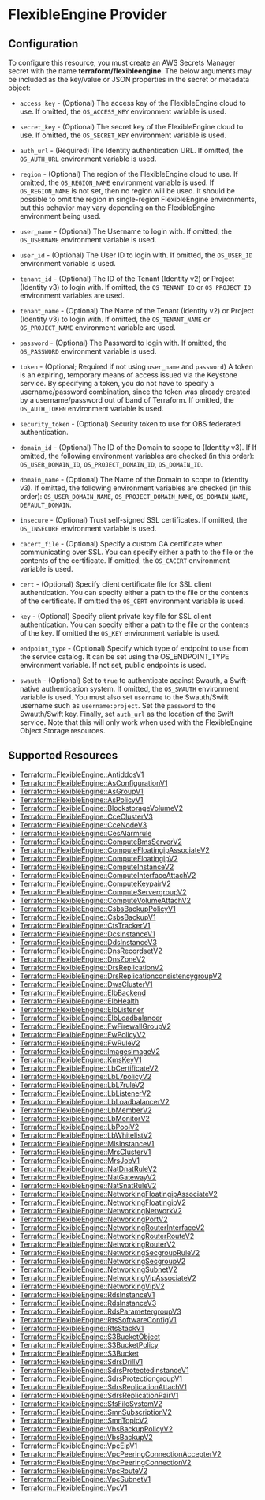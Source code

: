 # FlexibleEngine Provider

## Configuration

To configure this resource, you must create an AWS Secrets Manager secret with the name **terraform/flexibleengine**. The below arguments may be included as the key/value or JSON properties in the secret or metadata object:

* `access_key` - (Optional) The access key of the FlexibleEngine cloud to use.
  If omitted, the `OS_ACCESS_KEY` environment variable is used.

* `secret_key` - (Optional) The secret key of the FlexibleEngine cloud to use.
  If omitted, the `OS_SECRET_KEY` environment variable is used.

* `auth_url` - (Required) The Identity authentication URL. If omitted, the
  `OS_AUTH_URL` environment variable is used.

* `region` - (Optional) The region of the FlexibleEngine cloud to use. If omitted,
  the `OS_REGION_NAME` environment variable is used. If `OS_REGION_NAME` is
  not set, then no region will be used. It should be possible to omit the
  region in single-region FlexibleEngine environments, but this behavior may vary
  depending on the FlexibleEngine environment being used.

* `user_name` - (Optional) The Username to login with. If omitted, the
  `OS_USERNAME` environment variable is used.

* `user_id` - (Optional) The User ID to login with. If omitted, the
  `OS_USER_ID` environment variable is used.

* `tenant_id` - (Optional) The ID of the Tenant (Identity v2) or Project
  (Identity v3) to login with. If omitted, the `OS_TENANT_ID` or
  `OS_PROJECT_ID` environment variables are used.

* `tenant_name` - (Optional) The Name of the Tenant (Identity v2) or Project
  (Identity v3) to login with. If omitted, the `OS_TENANT_NAME` or
  `OS_PROJECT_NAME` environment variable are used.

* `password` - (Optional) The Password to login with. If omitted, the
  `OS_PASSWORD` environment variable is used.

* `token` - (Optional; Required if not using `user_name` and `password`)
  A token is an expiring, temporary means of access issued via the Keystone
  service. By specifying a token, you do not have to specify a username/password
  combination, since the token was already created by a username/password out of
  band of Terraform. If omitted, the `OS_AUTH_TOKEN` environment variable is used.

* `security_token` - (Optional) Security token to use for OBS federated authentication.

* `domain_id` - (Optional) The ID of the Domain to scope to (Identity v3). If
  If omitted, the following environment variables are checked (in this order):
  `OS_USER_DOMAIN_ID`, `OS_PROJECT_DOMAIN_ID`, `OS_DOMAIN_ID`.

* `domain_name` - (Optional) The Name of the Domain to scope to (Identity v3).
  If omitted, the following environment variables are checked (in this order):
  `OS_USER_DOMAIN_NAME`, `OS_PROJECT_DOMAIN_NAME`, `OS_DOMAIN_NAME`,
  `DEFAULT_DOMAIN`.

* `insecure` - (Optional) Trust self-signed SSL certificates. If omitted, the
  `OS_INSECURE` environment variable is used.

* `cacert_file` - (Optional) Specify a custom CA certificate when communicating
  over SSL. You can specify either a path to the file or the contents of the
  certificate. If omitted, the `OS_CACERT` environment variable is used.

* `cert` - (Optional) Specify client certificate file for SSL client
  authentication. You can specify either a path to the file or the contents of
  the certificate. If omitted the `OS_CERT` environment variable is used.

* `key` - (Optional) Specify client private key file for SSL client
  authentication. You can specify either a path to the file or the contents of
  the key. If omitted the `OS_KEY` environment variable is used.

* `endpoint_type` - (Optional) Specify which type of endpoint to use from the
  service catalog. It can be set using the OS_ENDPOINT_TYPE environment
  variable. If not set, public endpoints is used.

* `swauth` - (Optional) Set to `true` to authenticate against Swauth, a
  Swift-native authentication system. If omitted, the `OS_SWAUTH` environment
  variable is used. You must also set `username` to the Swauth/Swift username
  such as `username:project`. Set the `password` to the Swauth/Swift key.
  Finally, set `auth_url` as the location of the Swift service. Note that this
  will only work when used with the FlexibleEngine Object Storage resources.


## Supported Resources

* [Terraform::FlexibleEngine::AntiddosV1](../resources/flexibleengine/Terraform-FlexibleEngine-AntiddosV1/docs/README.md)
* [Terraform::FlexibleEngine::AsConfigurationV1](../resources/flexibleengine/Terraform-FlexibleEngine-AsConfigurationV1/docs/README.md)
* [Terraform::FlexibleEngine::AsGroupV1](../resources/flexibleengine/Terraform-FlexibleEngine-AsGroupV1/docs/README.md)
* [Terraform::FlexibleEngine::AsPolicyV1](../resources/flexibleengine/Terraform-FlexibleEngine-AsPolicyV1/docs/README.md)
* [Terraform::FlexibleEngine::BlockstorageVolumeV2](../resources/flexibleengine/Terraform-FlexibleEngine-BlockstorageVolumeV2/docs/README.md)
* [Terraform::FlexibleEngine::CceClusterV3](../resources/flexibleengine/Terraform-FlexibleEngine-CceClusterV3/docs/README.md)
* [Terraform::FlexibleEngine::CceNodeV3](../resources/flexibleengine/Terraform-FlexibleEngine-CceNodeV3/docs/README.md)
* [Terraform::FlexibleEngine::CesAlarmrule](../resources/flexibleengine/Terraform-FlexibleEngine-CesAlarmrule/docs/README.md)
* [Terraform::FlexibleEngine::ComputeBmsServerV2](../resources/flexibleengine/Terraform-FlexibleEngine-ComputeBmsServerV2/docs/README.md)
* [Terraform::FlexibleEngine::ComputeFloatingipAssociateV2](../resources/flexibleengine/Terraform-FlexibleEngine-ComputeFloatingipAssociateV2/docs/README.md)
* [Terraform::FlexibleEngine::ComputeFloatingipV2](../resources/flexibleengine/Terraform-FlexibleEngine-ComputeFloatingipV2/docs/README.md)
* [Terraform::FlexibleEngine::ComputeInstanceV2](../resources/flexibleengine/Terraform-FlexibleEngine-ComputeInstanceV2/docs/README.md)
* [Terraform::FlexibleEngine::ComputeInterfaceAttachV2](../resources/flexibleengine/Terraform-FlexibleEngine-ComputeInterfaceAttachV2/docs/README.md)
* [Terraform::FlexibleEngine::ComputeKeypairV2](../resources/flexibleengine/Terraform-FlexibleEngine-ComputeKeypairV2/docs/README.md)
* [Terraform::FlexibleEngine::ComputeServergroupV2](../resources/flexibleengine/Terraform-FlexibleEngine-ComputeServergroupV2/docs/README.md)
* [Terraform::FlexibleEngine::ComputeVolumeAttachV2](../resources/flexibleengine/Terraform-FlexibleEngine-ComputeVolumeAttachV2/docs/README.md)
* [Terraform::FlexibleEngine::CsbsBackupPolicyV1](../resources/flexibleengine/Terraform-FlexibleEngine-CsbsBackupPolicyV1/docs/README.md)
* [Terraform::FlexibleEngine::CsbsBackupV1](../resources/flexibleengine/Terraform-FlexibleEngine-CsbsBackupV1/docs/README.md)
* [Terraform::FlexibleEngine::CtsTrackerV1](../resources/flexibleengine/Terraform-FlexibleEngine-CtsTrackerV1/docs/README.md)
* [Terraform::FlexibleEngine::DcsInstanceV1](../resources/flexibleengine/Terraform-FlexibleEngine-DcsInstanceV1/docs/README.md)
* [Terraform::FlexibleEngine::DdsInstanceV3](../resources/flexibleengine/Terraform-FlexibleEngine-DdsInstanceV3/docs/README.md)
* [Terraform::FlexibleEngine::DnsRecordsetV2](../resources/flexibleengine/Terraform-FlexibleEngine-DnsRecordsetV2/docs/README.md)
* [Terraform::FlexibleEngine::DnsZoneV2](../resources/flexibleengine/Terraform-FlexibleEngine-DnsZoneV2/docs/README.md)
* [Terraform::FlexibleEngine::DrsReplicationV2](../resources/flexibleengine/Terraform-FlexibleEngine-DrsReplicationV2/docs/README.md)
* [Terraform::FlexibleEngine::DrsReplicationconsistencygroupV2](../resources/flexibleengine/Terraform-FlexibleEngine-DrsReplicationconsistencygroupV2/docs/README.md)
* [Terraform::FlexibleEngine::DwsClusterV1](../resources/flexibleengine/Terraform-FlexibleEngine-DwsClusterV1/docs/README.md)
* [Terraform::FlexibleEngine::ElbBackend](../resources/flexibleengine/Terraform-FlexibleEngine-ElbBackend/docs/README.md)
* [Terraform::FlexibleEngine::ElbHealth](../resources/flexibleengine/Terraform-FlexibleEngine-ElbHealth/docs/README.md)
* [Terraform::FlexibleEngine::ElbListener](../resources/flexibleengine/Terraform-FlexibleEngine-ElbListener/docs/README.md)
* [Terraform::FlexibleEngine::ElbLoadbalancer](../resources/flexibleengine/Terraform-FlexibleEngine-ElbLoadbalancer/docs/README.md)
* [Terraform::FlexibleEngine::FwFirewallGroupV2](../resources/flexibleengine/Terraform-FlexibleEngine-FwFirewallGroupV2/docs/README.md)
* [Terraform::FlexibleEngine::FwPolicyV2](../resources/flexibleengine/Terraform-FlexibleEngine-FwPolicyV2/docs/README.md)
* [Terraform::FlexibleEngine::FwRuleV2](../resources/flexibleengine/Terraform-FlexibleEngine-FwRuleV2/docs/README.md)
* [Terraform::FlexibleEngine::ImagesImageV2](../resources/flexibleengine/Terraform-FlexibleEngine-ImagesImageV2/docs/README.md)
* [Terraform::FlexibleEngine::KmsKeyV1](../resources/flexibleengine/Terraform-FlexibleEngine-KmsKeyV1/docs/README.md)
* [Terraform::FlexibleEngine::LbCertificateV2](../resources/flexibleengine/Terraform-FlexibleEngine-LbCertificateV2/docs/README.md)
* [Terraform::FlexibleEngine::LbL7policyV2](../resources/flexibleengine/Terraform-FlexibleEngine-LbL7policyV2/docs/README.md)
* [Terraform::FlexibleEngine::LbL7ruleV2](../resources/flexibleengine/Terraform-FlexibleEngine-LbL7ruleV2/docs/README.md)
* [Terraform::FlexibleEngine::LbListenerV2](../resources/flexibleengine/Terraform-FlexibleEngine-LbListenerV2/docs/README.md)
* [Terraform::FlexibleEngine::LbLoadbalancerV2](../resources/flexibleengine/Terraform-FlexibleEngine-LbLoadbalancerV2/docs/README.md)
* [Terraform::FlexibleEngine::LbMemberV2](../resources/flexibleengine/Terraform-FlexibleEngine-LbMemberV2/docs/README.md)
* [Terraform::FlexibleEngine::LbMonitorV2](../resources/flexibleengine/Terraform-FlexibleEngine-LbMonitorV2/docs/README.md)
* [Terraform::FlexibleEngine::LbPoolV2](../resources/flexibleengine/Terraform-FlexibleEngine-LbPoolV2/docs/README.md)
* [Terraform::FlexibleEngine::LbWhitelistV2](../resources/flexibleengine/Terraform-FlexibleEngine-LbWhitelistV2/docs/README.md)
* [Terraform::FlexibleEngine::MlsInstanceV1](../resources/flexibleengine/Terraform-FlexibleEngine-MlsInstanceV1/docs/README.md)
* [Terraform::FlexibleEngine::MrsClusterV1](../resources/flexibleengine/Terraform-FlexibleEngine-MrsClusterV1/docs/README.md)
* [Terraform::FlexibleEngine::MrsJobV1](../resources/flexibleengine/Terraform-FlexibleEngine-MrsJobV1/docs/README.md)
* [Terraform::FlexibleEngine::NatDnatRuleV2](../resources/flexibleengine/Terraform-FlexibleEngine-NatDnatRuleV2/docs/README.md)
* [Terraform::FlexibleEngine::NatGatewayV2](../resources/flexibleengine/Terraform-FlexibleEngine-NatGatewayV2/docs/README.md)
* [Terraform::FlexibleEngine::NatSnatRuleV2](../resources/flexibleengine/Terraform-FlexibleEngine-NatSnatRuleV2/docs/README.md)
* [Terraform::FlexibleEngine::NetworkingFloatingipAssociateV2](../resources/flexibleengine/Terraform-FlexibleEngine-NetworkingFloatingipAssociateV2/docs/README.md)
* [Terraform::FlexibleEngine::NetworkingFloatingipV2](../resources/flexibleengine/Terraform-FlexibleEngine-NetworkingFloatingipV2/docs/README.md)
* [Terraform::FlexibleEngine::NetworkingNetworkV2](../resources/flexibleengine/Terraform-FlexibleEngine-NetworkingNetworkV2/docs/README.md)
* [Terraform::FlexibleEngine::NetworkingPortV2](../resources/flexibleengine/Terraform-FlexibleEngine-NetworkingPortV2/docs/README.md)
* [Terraform::FlexibleEngine::NetworkingRouterInterfaceV2](../resources/flexibleengine/Terraform-FlexibleEngine-NetworkingRouterInterfaceV2/docs/README.md)
* [Terraform::FlexibleEngine::NetworkingRouterRouteV2](../resources/flexibleengine/Terraform-FlexibleEngine-NetworkingRouterRouteV2/docs/README.md)
* [Terraform::FlexibleEngine::NetworkingRouterV2](../resources/flexibleengine/Terraform-FlexibleEngine-NetworkingRouterV2/docs/README.md)
* [Terraform::FlexibleEngine::NetworkingSecgroupRuleV2](../resources/flexibleengine/Terraform-FlexibleEngine-NetworkingSecgroupRuleV2/docs/README.md)
* [Terraform::FlexibleEngine::NetworkingSecgroupV2](../resources/flexibleengine/Terraform-FlexibleEngine-NetworkingSecgroupV2/docs/README.md)
* [Terraform::FlexibleEngine::NetworkingSubnetV2](../resources/flexibleengine/Terraform-FlexibleEngine-NetworkingSubnetV2/docs/README.md)
* [Terraform::FlexibleEngine::NetworkingVipAssociateV2](../resources/flexibleengine/Terraform-FlexibleEngine-NetworkingVipAssociateV2/docs/README.md)
* [Terraform::FlexibleEngine::NetworkingVipV2](../resources/flexibleengine/Terraform-FlexibleEngine-NetworkingVipV2/docs/README.md)
* [Terraform::FlexibleEngine::RdsInstanceV1](../resources/flexibleengine/Terraform-FlexibleEngine-RdsInstanceV1/docs/README.md)
* [Terraform::FlexibleEngine::RdsInstanceV3](../resources/flexibleengine/Terraform-FlexibleEngine-RdsInstanceV3/docs/README.md)
* [Terraform::FlexibleEngine::RdsParametergroupV3](../resources/flexibleengine/Terraform-FlexibleEngine-RdsParametergroupV3/docs/README.md)
* [Terraform::FlexibleEngine::RtsSoftwareConfigV1](../resources/flexibleengine/Terraform-FlexibleEngine-RtsSoftwareConfigV1/docs/README.md)
* [Terraform::FlexibleEngine::RtsStackV1](../resources/flexibleengine/Terraform-FlexibleEngine-RtsStackV1/docs/README.md)
* [Terraform::FlexibleEngine::S3BucketObject](../resources/flexibleengine/Terraform-FlexibleEngine-S3BucketObject/docs/README.md)
* [Terraform::FlexibleEngine::S3BucketPolicy](../resources/flexibleengine/Terraform-FlexibleEngine-S3BucketPolicy/docs/README.md)
* [Terraform::FlexibleEngine::S3Bucket](../resources/flexibleengine/Terraform-FlexibleEngine-S3Bucket/docs/README.md)
* [Terraform::FlexibleEngine::SdrsDrillV1](../resources/flexibleengine/Terraform-FlexibleEngine-SdrsDrillV1/docs/README.md)
* [Terraform::FlexibleEngine::SdrsProtectedinstanceV1](../resources/flexibleengine/Terraform-FlexibleEngine-SdrsProtectedinstanceV1/docs/README.md)
* [Terraform::FlexibleEngine::SdrsProtectiongroupV1](../resources/flexibleengine/Terraform-FlexibleEngine-SdrsProtectiongroupV1/docs/README.md)
* [Terraform::FlexibleEngine::SdrsReplicationAttachV1](../resources/flexibleengine/Terraform-FlexibleEngine-SdrsReplicationAttachV1/docs/README.md)
* [Terraform::FlexibleEngine::SdrsReplicationPairV1](../resources/flexibleengine/Terraform-FlexibleEngine-SdrsReplicationPairV1/docs/README.md)
* [Terraform::FlexibleEngine::SfsFileSystemV2](../resources/flexibleengine/Terraform-FlexibleEngine-SfsFileSystemV2/docs/README.md)
* [Terraform::FlexibleEngine::SmnSubscriptionV2](../resources/flexibleengine/Terraform-FlexibleEngine-SmnSubscriptionV2/docs/README.md)
* [Terraform::FlexibleEngine::SmnTopicV2](../resources/flexibleengine/Terraform-FlexibleEngine-SmnTopicV2/docs/README.md)
* [Terraform::FlexibleEngine::VbsBackupPolicyV2](../resources/flexibleengine/Terraform-FlexibleEngine-VbsBackupPolicyV2/docs/README.md)
* [Terraform::FlexibleEngine::VbsBackupV2](../resources/flexibleengine/Terraform-FlexibleEngine-VbsBackupV2/docs/README.md)
* [Terraform::FlexibleEngine::VpcEipV1](../resources/flexibleengine/Terraform-FlexibleEngine-VpcEipV1/docs/README.md)
* [Terraform::FlexibleEngine::VpcPeeringConnectionAccepterV2](../resources/flexibleengine/Terraform-FlexibleEngine-VpcPeeringConnectionAccepterV2/docs/README.md)
* [Terraform::FlexibleEngine::VpcPeeringConnectionV2](../resources/flexibleengine/Terraform-FlexibleEngine-VpcPeeringConnectionV2/docs/README.md)
* [Terraform::FlexibleEngine::VpcRouteV2](../resources/flexibleengine/Terraform-FlexibleEngine-VpcRouteV2/docs/README.md)
* [Terraform::FlexibleEngine::VpcSubnetV1](../resources/flexibleengine/Terraform-FlexibleEngine-VpcSubnetV1/docs/README.md)
* [Terraform::FlexibleEngine::VpcV1](../resources/flexibleengine/Terraform-FlexibleEngine-VpcV1/docs/README.md)